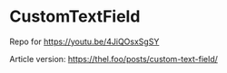 # CustomTextField

Repo for https://youtu.be/4JiQOsxSgSY

Article version: https://thel.foo/posts/custom-text-field/

